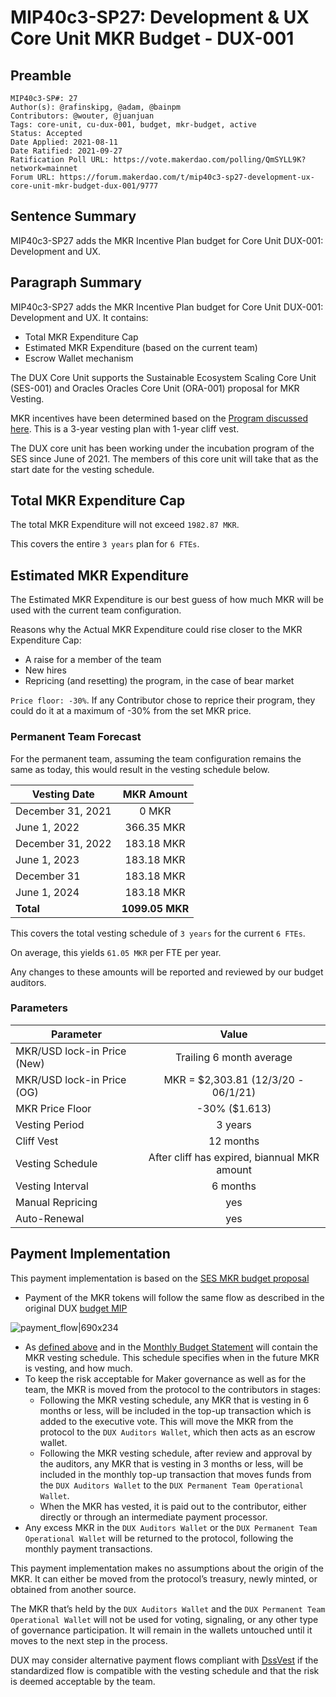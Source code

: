 
# MIP40c3-SP27: Development & UX Core Unit MKR Budget - DUX-001

## Preamble

```
MIP40c3-SP#: 27
Author(s): @rafinskipg, @adam, @bainpm
Contributors: @wouter, @juanjuan
Tags: core-unit, cu-dux-001, budget, mkr-budget, active
Status: Accepted
Date Applied: 2021-08-11
Date Ratified: 2021-09-27
Ratification Poll URL: https://vote.makerdao.com/polling/QmSYLL9K?network=mainnet
Forum URL: https://forum.makerdao.com/t/mip40c3-sp27-development-ux-core-unit-mkr-budget-dux-001/9777
```

## Sentence Summary

MIP40c3-SP27 adds the MKR Incentive Plan budget for Core Unit DUX-001: Development and UX.

## Paragraph Summary

MIP40c3-SP27 adds the MKR Incentive Plan budget for Core Unit DUX-001: Development and UX. It contains:
- Total MKR Expenditure Cap
- Estimated MKR Expenditure (based on the current team)
- Escrow Wallet mechanism

The DUX Core Unit supports the Sustainable Ecosystem Scaling Core Unit (SES-001) and Oracles Oracles Core Unit (ORA-001) proposal for MKR Vesting.

MKR incentives have been determined based on the [Program discussed here](https://forum.makerdao.com/t/pre-mip-discussion-an-alternative-mkr-compensation-plan/8000). This is a 3-year vesting plan with 1-year cliff vest.

The DUX core unit has been working under the incubation program of the SES since June of 2021. The members of this core unit will take that as the start date for the vesting schedule.

## Total MKR Expenditure Cap

The total MKR Expenditure will not exceed `1982.87 MKR`.

This covers the entire `3 years` plan for `6 FTEs`.

## Estimated MKR Expenditure

The Estimated MKR Expenditure is our best guess of how much MKR will be used with the current team configuration.

Reasons why the Actual MKR Expenditure could rise closer to the MKR Expenditure Cap:
- A raise for a member of the team
- New hires
- Repricing (and resetting) the program, in the case of bear market

`Price floor: -30%`. If any Contributor chose to reprice their program, they could do it at a maximum of -30% from the set MKR price.

### Permanent Team Forecast

For the permanent team, assuming the team configuration remains the same as today, this would result in the vesting schedule below.

|    Vesting Date      | MKR Amount |
|---------------|:-----:|
| December 31, 2021 |   0 MKR   |
| June 1, 2022 |   366.35 MKR  |
| December 31, 2022 |   183.18 MKR  |
| June 1, 2023 |   183.18 MKR  |
| December 31 |  183.18 MKR  |
| June 1, 2024 |   183.18 MKR  |
| **Total** | **1099.05 MKR**  |

This covers the total vesting schedule of `3 years` for the current `6 FTEs`.

On average, this yields `61.05 MKR` per FTE per year.

Any changes to these amounts will be reported and reviewed by our budget auditors.

### Parameters

|    Parameter      | Value |
|---------------|:-----:|
| MKR/USD lock-in Price (New) |   Trailing 6 month average   |
| MKR/USD lock-in Price (OG) |   MKR = $2,303.81 (12/3/20 - 06/1/21)  |
| MKR Price Floor |   -30% ($1.613)  |
| Vesting Period |   3 years  |
| Cliff Vest |  12 months  |
| Vesting Schedule |   After cliff has expired, biannual MKR amount  |
| Vesting Interval | 6 months  |
| Manual Repricing | yes |
| Auto-Renewal | yes  |


## Payment Implementation

This payment implementation is based on the [SES MKR budget proposal](https://forum.makerdao.com/t/mip40c3-sp17-sustainable-ecosystem-scaling-core-unit-mkr-budget-ses-001/8043)

- Payment of the MKR tokens will follow the same flow as described in the original DUX [budget MIP](https://forum.makerdao.com/t/mip40c3-sp-1-development-ux-core-unit-budget-dux-001/9774)

![payment_flow|690x234](https://github.com/makerdao/mips/blob/master/MIP40/MIP40c3-Subproposals/supporting_materials/MIP40c3-SP27/payment_flow.png)
- As [defined above](https://forum.makerdao.com/t/mip40c3-sp-1-development-ux-core-unit-budget-dux-001/9774) and in the [Monthly Budget Statement](https://github.com/makerdao-dux/transparency-reporting/blob/main/Monthy%20Budget%20Statements/2021-09.md) will contain the MKR vesting schedule. This schedule specifies when in the future MKR is vesting, and how much.
- To keep the risk acceptable for Maker governance as well as for the team, the MKR is moved from the protocol to the contributors in stages:
  - Following the MKR vesting schedule, any MKR that is vesting in 6 months or less, will be included in the top-up transaction which is added to the executive vote. This will move the MKR from the protocol to the `DUX Auditors Wallet`, which then acts as an escrow wallet.
  - Following the MKR vesting schedule, after review and approval by the auditors, any MKR that is vesting in 3 months or less, will be included in the monthly top-up transaction that moves funds from the `DUX Auditors Wallet` to the `DUX Permanent Team Operational Wallet`.
  - When the MKR has vested, it is paid out to the contributor, either directly or through an intermediate payment processor.
- Any excess MKR in the `DUX Auditors Wallet` or the `DUX Permanent Team Operational Wallet` will be returned to the protocol, following the monthly payment transactions.

This payment implementation makes no assumptions about the origin of the MKR. It can either be moved from the protocol’s treasury, newly minted, or obtained from another source.

The MKR that’s held by the `DUX Auditors Wallet` and the `DUX Permanent Team Operational Wallet` will not be used for voting, signaling, or any other type of governance participation. It will remain in the wallets untouched until it moves to the next step in the process.

DUX may consider alternative payment flows compliant with [DssVest](https://forum.makerdao.com/t/mip-54-dssvest/8025) if the standardized flow is compatible with the vesting schedule and that the risk is deemed acceptable by the team.
